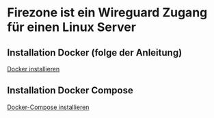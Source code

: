 # Firezone ist ein Wireguard Zugang für einen Linux Server

## Installation Docker (folge der Anleitung)
[Docker installieren](/2_Software/2_Docker/README.md)
## Installation Docker Compose
[Docker-Compose installieren](/2_Software/3_Docker-Compose/README.md)



